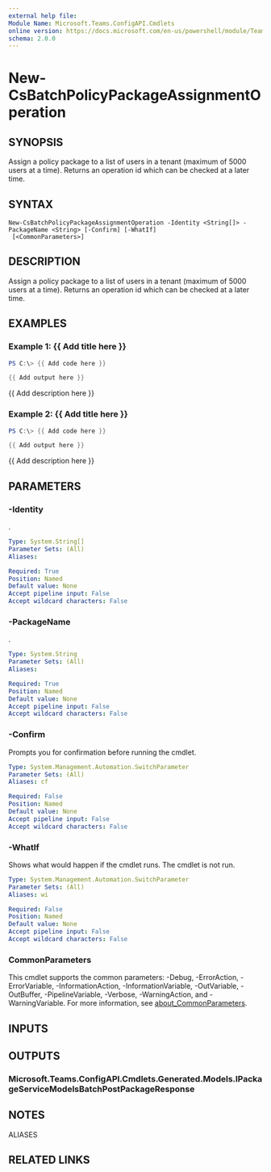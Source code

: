 ```yaml
---
external help file:
Module Name: Microsoft.Teams.ConfigAPI.Cmdlets
online version: https://docs.microsoft.com/en-us/powershell/module/Teams/new-csbatchpolicypackageassignmentoperation
schema: 2.0.0
---
```


# New-CsBatchPolicyPackageAssignmentOperation

## SYNOPSIS
Assign a policy package to a list of users in a tenant (maximum of 5000 users at a time).
Returns an operation id which can be checked at a later time.

## SYNTAX

```
New-CsBatchPolicyPackageAssignmentOperation -Identity <String[]> -PackageName <String> [-Confirm] [-WhatIf]
 [<CommonParameters>]
```

## DESCRIPTION
Assign a policy package to a list of users in a tenant (maximum of 5000 users at a time).
Returns an operation id which can be checked at a later time.

## EXAMPLES

### Example 1: {{ Add title here }}
```powershell
PS C:\> {{ Add code here }}

{{ Add output here }}
```

{{ Add description here }}

### Example 2: {{ Add title here }}
```powershell
PS C:\> {{ Add code here }}

{{ Add output here }}
```

{{ Add description here }}

## PARAMETERS

### -Identity
.

```yaml
Type: System.String[]
Parameter Sets: (All)
Aliases:

Required: True
Position: Named
Default value: None
Accept pipeline input: False
Accept wildcard characters: False
```

### -PackageName
.

```yaml
Type: System.String
Parameter Sets: (All)
Aliases:

Required: True
Position: Named
Default value: None
Accept pipeline input: False
Accept wildcard characters: False
```

### -Confirm
Prompts you for confirmation before running the cmdlet.

```yaml
Type: System.Management.Automation.SwitchParameter
Parameter Sets: (All)
Aliases: cf

Required: False
Position: Named
Default value: None
Accept pipeline input: False
Accept wildcard characters: False
```

### -WhatIf
Shows what would happen if the cmdlet runs.
The cmdlet is not run.

```yaml
Type: System.Management.Automation.SwitchParameter
Parameter Sets: (All)
Aliases: wi

Required: False
Position: Named
Default value: None
Accept pipeline input: False
Accept wildcard characters: False
```

### CommonParameters
This cmdlet supports the common parameters: -Debug, -ErrorAction, -ErrorVariable, -InformationAction, -InformationVariable, -OutVariable, -OutBuffer, -PipelineVariable, -Verbose, -WarningAction, and -WarningVariable. For more information, see [about_CommonParameters](http://go.microsoft.com/fwlink/?LinkID=113216).

## INPUTS

## OUTPUTS

### Microsoft.Teams.ConfigAPI.Cmdlets.Generated.Models.IPackageServiceModelsBatchPostPackageResponse

## NOTES

ALIASES

## RELATED LINKS

